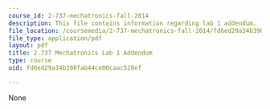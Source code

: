 ```yaml
---
course_id: 2-737-mechatronics-fall-2014
description: This file contains information regarding lab 1 addendum.
file_location: /coursemedia/2-737-mechatronics-fall-2014/fd6ed29a34b398fab44ce00caac528ef_MIT2_737F14_Lab1_Addendum.pdf
file_type: application/pdf
layout: pdf
title: 2.737 Mechatronics Lab 1 Addendum
type: course
uid: fd6ed29a34b398fab44ce00caac528ef

---
```

None